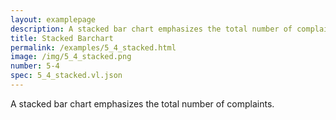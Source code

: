 ```yaml
---
layout: examplepage
description: A stacked bar chart emphasizes the total number of complaints.
title: Stacked Barchart
permalink: /examples/5_4_stacked.html
image: /img/5_4_stacked.png
number: 5-4
spec: 5_4_stacked.vl.json
---
```

A stacked bar chart emphasizes the total number of complaints.
